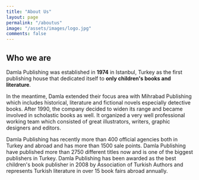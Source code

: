```yaml
---
title: "About Us"
layout: page
permalink: "/aboutus"
image: "/assets/images/logo.jpg"
comments: false
---
```


## Who we are

Damla Publishing was established in **1974** in Istanbul, Turkey as the first publishing house that dedicated itself to **only children's books and literature**. 

In the meantime, Damla extended their focus area with Mihrabad Publishing which includes historical, literature and fictional novels especially detective books. After 1990, the company decided to widen its range and became involved in scholastic books as well. It organized a very well professional working team which consisted of great illustrators, writers, graphic designers and editors.

Damla Publishing has recently more than 400 official agencies both in Turkey and abroad and has more than 1500 sale points. Damla Publishing have published more than 2750 different titles now and is one of the biggest publishers in Turkey. Damla Publishing has been awarded as the best children's book publisher in 2008 by Association of Turkish Authors and represents Turkish literature in over 15 book fairs abroad annually.